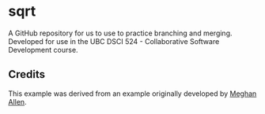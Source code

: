 # sqrt

A GitHub repository for us to use to practice branching and merging. Developed for use in the UBC DSCI 524 - Collaborative Software Development course.

## Credits

This example was derived from an example originally developed by [Meghan Allen](https://www.cs.ubc.ca/~meghana/).
